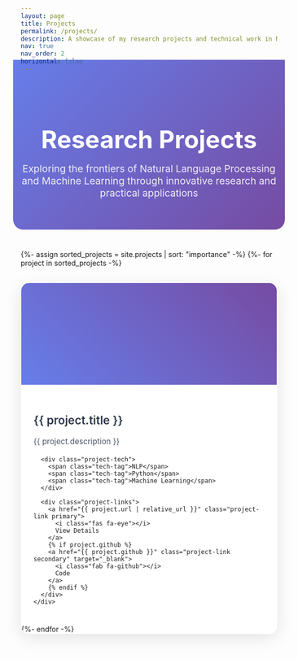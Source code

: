 ```yaml
---
layout: page
title: Projects
permalink: /projects/
description: A showcase of my research projects and technical work in Natural Language Processing
nav: true
nav_order: 2
horizontal: false
---
```


<style>
.projects-hero {
  background: linear-gradient(135deg, #667eea 0%, #764ba2 100%);
  color: white;
  padding: 60px 0;
  margin: -40px -15px 40px -15px;
  text-align: center;
  border-radius: 0 0 20px 20px;
}

.projects-hero h1 {
  font-size: 3rem;
  font-weight: 700;
  margin-bottom: 1rem;
}

.projects-hero p {
  font-size: 1.2rem;
  opacity: 0.9;
  max-width: 600px;
  margin: 0 auto;
}

.project-grid {
  display: grid;
  grid-template-columns: repeat(auto-fit, minmax(350px, 1fr));
  gap: 30px;
  margin-top: 40px;
}

.project-card {
  background: white;
  border-radius: 16px;
  box-shadow: 0 8px 32px rgba(0, 0, 0, 0.1);
  overflow: hidden;
  transition: all 0.3s cubic-bezier(0.4, 0, 0.2, 1);
  border: 1px solid rgba(255, 255, 255, 0.1);
}

.project-card:hover {
  transform: translateY(-8px);
  box-shadow: 0 20px 64px rgba(0, 0, 0, 0.15);
}

.project-image {
  height: 200px;
  background: linear-gradient(45deg, #f093fb 0%, #f5576c 100%);
  display: flex;
  align-items: center;
  justify-content: center;
  color: white;
  font-size: 3rem;
  position: relative;
  overflow: hidden;
}

.project-image.nlp { background: linear-gradient(45deg, #667eea 0%, #764ba2 100%); }
.project-image.ml { background: linear-gradient(45deg, #f093fb 0%, #f5576c 100%); }
.project-image.ai { background: linear-gradient(45deg, #4facfe 0%, #00f2fe 100%); }
.project-image.data { background: linear-gradient(45deg, #43e97b 0%, #38f9d7 100%); }
.project-image.web { background: linear-gradient(45deg, #fa709a 0%, #fee140 100%); }

.project-content {
  padding: 24px;
}

.project-title {
  font-size: 1.4rem;
  font-weight: 600;
  color: #2d3748;
  margin-bottom: 12px;
  line-height: 1.3;
}

.project-description {
  color: #4a5568;
  line-height: 1.6;
  margin-bottom: 16px;
  font-size: 0.95rem;
}

.project-tech {
  display: flex;
  flex-wrap: wrap;
  gap: 6px;
  margin-bottom: 16px;
}

.tech-tag {
  background: #e2e8f0;
  color: #4a5568;
  padding: 4px 10px;
  border-radius: 12px;
  font-size: 0.8rem;
  font-weight: 500;
}

.project-links {
  display: flex;
  gap: 12px;
}

.project-link {
  display: inline-flex;
  align-items: center;
  gap: 6px;
  padding: 8px 16px;
  border-radius: 8px;
  text-decoration: none;
  font-size: 0.9rem;
  font-weight: 500;
  transition: all 0.2s;
}

.project-link.primary {
  background: #667eea;
  color: white;
}

.project-link.primary:hover {
  background: #5a6fd8;
  color: white;
}

.project-link.secondary {
  background: #f7fafc;
  color: #4a5568;
  border: 1px solid #e2e8f0;
}

.project-link.secondary:hover {
  background: #edf2f7;
  color: #2d3748;
}

@media (max-width: 768px) {
  .projects-hero {
    padding: 40px 0;
    margin: -20px -15px 30px -15px;
  }
  
  .projects-hero h1 {
    font-size: 2rem;
  }
  
  .project-grid {
    grid-template-columns: 1fr;
    gap: 20px;
  }
}

/* Dark theme support */
@media (prefers-color-scheme: dark) {
  .project-card {
    background: #2d3748;
    border-color: #4a5568;
  }
  
  .project-title {
    color: #f7fafc;
  }
  
  .project-description {
    color: #e2e8f0;
  }
  
  .tech-tag {
    background: #4a5568;
    color: #e2e8f0;
  }
  
  .project-link.secondary {
    background: #4a5568;
    color: #e2e8f0;
    border-color: #718096;
  }
}
</style>

<div class="projects-hero">
  <h1>Research Projects</h1>
  <p>Exploring the frontiers of Natural Language Processing and Machine Learning through innovative research and practical applications</p>
</div>

<div class="project-grid">
  {%- assign sorted_projects = site.projects | sort: "importance" -%}
  {%- for project in sorted_projects -%}
  <div class="project-card">
    <div class="project-image nlp">
      <i class="fas fa-brain"></i>
    </div>
    <div class="project-content">
      <h3 class="project-title">{{ project.title }}</h3>
      <p class="project-description">{{ project.description }}</p>
      
      <div class="project-tech">
        <span class="tech-tag">NLP</span>
        <span class="tech-tag">Python</span>
        <span class="tech-tag">Machine Learning</span>
      </div>
      
      <div class="project-links">
        <a href="{{ project.url | relative_url }}" class="project-link primary">
          <i class="fas fa-eye"></i>
          View Details
        </a>
        {% if project.github %}
        <a href="{{ project.github }}" class="project-link secondary" target="_blank">
          <i class="fab fa-github"></i>
          Code
        </a>
        {% endif %}
      </div>
    </div>
  </div>
  {%- endfor -%}
</div>
